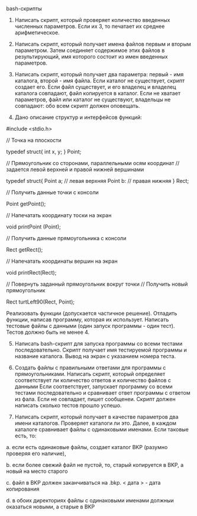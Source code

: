 bash-скрипты
1. Написать скрипт, который проверяет количество введенных численных
параметров. Если их 3, то печатает их среднее арифметическое.

2. Написать скрипт, который получает имена файлов первым и вторым параметром.
Затем соединяет содержимое этих файлов в результирующий, имя которого
состоит из имен введенных параметров.

3. Написать скрипт, который получает два параметра: первый - имя каталога, второй -
имя файла. Если каталог не существует, скрипт создает его. Eсли файл существует,
и его владелец и владелец каталога совпадают, файл копируется в каталог. Если не
хватает параметров, файл или каталог не существуют, владельцы не совпадают:
обо всем скрипт должен оповещать.

4. Дано описание структур и интерфейсов функций:

#include <stdio.h>

// Точка на плоскости

typedef struct{
int x, y;
} Point;

// Прямоугольник со сторонами, параллельными осям координат
// задается левой верхней и правой нижней вершинами

typedef struct{
Point a; // левая верхняя
Point b: // правая нижняя
} Rect;

// Получить данные точки с консоли

Point getPoint();

// Напечатать координату тоски на экран

void printPoint (Point);

// Получить данные прямоугольника с консоли

Rect getRect();

// Напечатать координаты вершин на экран

void printRect(Rect);

// Повернуть заданный прямоугольник вокруг точки
// Получить новый прямоугольник

Rect turtLeft90(Rect, Point);

Реализовать функции (допускается частичное решение). Отладить функции,
написав программу, которая их использует.
Написать тестовые файлы с данными (один запуск программы - один тест).
Тестов должно быть не менее 4.

5. Написать bash-скрипт для запуска программы со всеми тестами последовательно.
Скрипт получает имя тестируемой программы и название каталога.
Вывод на экран с указанием номера теста.

6. Создать файлы с правильными ответами для программы с прямоугольниками.
Написать скрипт, который определяет соответствует ли количество ответов и
количество файлов с данными
Если соответствует, запускает программу со всеми тестами последовательно и
сравнивает ответ программы с ответом из фала. Если не совпадает, пишет
сообщенеи. Скрипт должен написать сколько тестов прошло успешо.

7. Написать скрипт, который получает в качестве параметров два имени каталогов.
Проверяет каталоги ли это. Далее, в каждом каталоге сравнивает файлы с
одинаковыми именами. Если таковые есть, то:

a. если есть одинаковые файлы, создает каталог BKP (разумно проверяя его
наличие),

b. если более свежий файл не пустой, то, старый копируется в BKP, а новый на
место старого

c. файл в BKP должен заканчиваться на .bkp. < дата > - дата копирования

d. в обоих директориях файлы с одинаковыми именами должныи оказаться
новыми, а старые в BKP
